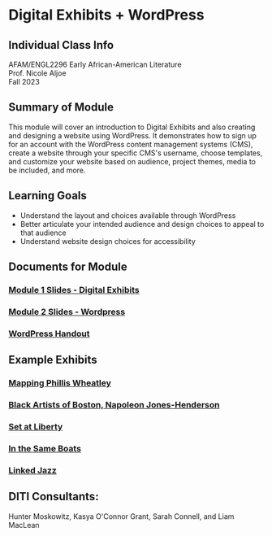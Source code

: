 # Digital Exhibits + WordPress 


## Individual Class Info
AFAM/ENGL2296 Early African-American Literature
<br>
Prof. Nicole Aljoe
<br>
Fall 2023

## Summary of Module
This module will cover an introduction to Digital Exhibits and also creating and designing a website using WordPress. It demonstrates how to sign up for an account with the WordPress content management systems (CMS), create a website through your specific CMS's username, choose templates, and customize your website based on audience, project themes, media to be included, and more. 

## Learning Goals
+ Understand the layout and choices available through WordPress
+ Better articulate your intended audience and design choices to appeal to that audience
+ Understand website design choices for accessibility

## Documents for Module

### [Module 1 Slides - Digital Exhibits](https://github.com/NULabNortheastern/digitalassignmentshowcase/blob/main/website-building/fa23-aljoe-afam_engl2296-wordpress-digitalexhibits/Aljoe%20Intro%20to%20Digital%20Exhibitions.pdf)
### [Module 2 Slides - Wordpress](https://github.com/NULabNortheastern/digitalassignmentshowcase/blob/main/website-building/fa23-aljoe-afam_engl2296-wordpress-digitalexhibits/Aljoe%20Intro%20to%20Digital%20Exhibitions.pdf)
### [WordPress Handout](https://github.com/NULabNortheastern/digitalassignmentshowcase/blob/master/handouts/website-building/Handout-WordPress.pdf)

## Example Exhibits
### [Mapping Phillis Wheatley](https://uploads.knightlab.com/storymapjs/23a49c89af0a440fc4a6ab49a471c9a2/wheatley-peters-journey/index.html)
### [Black Artists of Boston, Napoleon Jones-Henderson](https://blackartistsofboston.org/artists/napoleon-jones-henderson/)
### [Set at Liberty](https://express.adobe.com/page/eLxVbaIbhFbIE/)
### [In the Same Boats](https://sameboats.org/#/trajectories)
### [Linked Jazz](https://linkedjazz.org/network/)



## DITI Consultants:
Hunter Moskowitz, Kasya O'Connor Grant, Sarah Connell, and Liam MacLean

